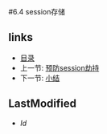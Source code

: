 #6.4 session存储
## links
   * [目录](<preface.md>)
   * 上一节: [预防session劫持](<6.3.md>)
   * 下一节: [小结](<6.5.md>)

## LastModified 
   * $Id$